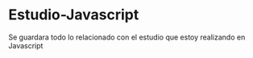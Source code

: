 # Estudio-Javascript
Se guardara todo lo relacionado con el estudio que estoy realizando en Javascript
